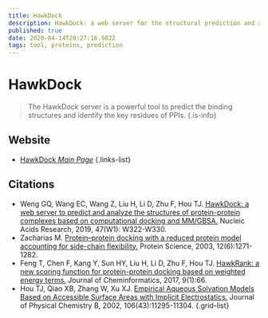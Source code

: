 ```yaml
---
title: HawkDock
description: HawkDock: a web server for the structural prediction and analysis of protein-protein complex.
published: true
date: 2020-04-14T20:27:16.982Z
tags: tool, proteins, prediction
---
```


# HawkDock

> The HawkDock server is a powerful tool to predict the binding structures and identify the key residues of PPIs. 
{.is-info}


## Website

- [HawkDock *Main Page*](http://cadd.zju.edu.cn/hawkdock/)
{.links-list}

## Citations

- Weng GQ, Wang EC, Wang Z, Liu H, Li D, Zhu F, Hou TJ. [HawkDock: a web server to predict and analyze the structures of protein-protein complexes based on computational docking and MM/GBSA.](https://academic.oup.com/nar/article/47/W1/W322/5491747) Nucleic Acids Research, 2019, 47(W1): W322-W330.
- Zacharias M. [Protein–protein docking with a reduced protein model accounting for side-chain flexibility.](https://onlinelibrary.wiley.com/doi/full/10.1110/ps.0239303) Protein Science, 2003, 12(6):1271-1282.
-	Feng T, Chen F, Kang Y, Sun HY, Liu H, Li D, Zhu F, Hou TJ. [HawkRank: a new scoring function for protein-protein docking based on weighted energy terms.](https://jcheminf.biomedcentral.com/articles/10.1186/s13321-017-0254-7) Journal of Cheminformatics, 2017, 9(1):66.
-	Hou TJ, Qiao XB, Zhang W, Xu XJ. [Empirical Aqueous Solvation Models Based on Accessible Surface Areas with Implicit Electrostatics.](https://pubs.acs.org/doi/abs/10.1021/jp025595u) Journal of Physical Chemistry B, 2002, 106(43):11295-11304.
{.grid-list}